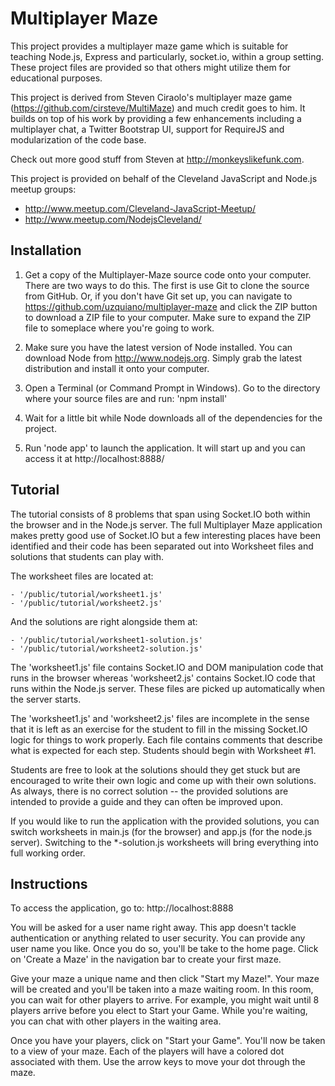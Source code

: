 # Multiplayer Maze

This project provides a multiplayer maze game which is suitable for teaching Node.js, Express and particularly, socket.io, within a group setting.  These project files are provided so that others might utilize them for educational purposes.

This project is derived from Steven Ciraolo's multiplayer maze game (https://github.com/cirsteve/MultiMaze) and much credit goes to him.  It builds on top of his work by providing a few enhancements including a multiplayer chat, a Twitter Bootstrap UI, support for RequireJS and modularization of the code base.

Check out more good stuff from Steven at http://monkeyslikefunk.com.

This project is provided on behalf of the Cleveland JavaScript and Node.js meetup groups:

 - http://www.meetup.com/Cleveland-JavaScript-Meetup/
 - http://www.meetup.com/NodejsCleveland/

## Installation

1.  Get a copy of the Multiplayer-Maze source code onto your computer.  There are two ways to do this.  The first is use Git to clone the
source from GitHub.  Or, if you don't have Git set up, you can navigate to https://github.com/uzquiano/multiplayer-maze and click the ZIP
button to download a ZIP file to your computer.  Make sure to expand the ZIP file to someplace where you're going to work.

2.  Make sure you have the latest version of Node installed.  You can download Node from http://www.nodejs.org.  Simply grab the latest
distribution and install it onto your computer.

3.  Open a Terminal (or Command Prompt in Windows).  Go to the directory where your source files are and run: 'npm install'

4.  Wait for a little bit while Node downloads all of the dependencies for the project.

5.  Run 'node app' to launch the application.  It will start up and you can access it at http://localhost:8888/

## Tutorial

The tutorial consists of 8 problems that span using Socket.IO both within the browser and in the Node.js server.  The full Multiplayer
Maze application makes pretty good use of Socket.IO but a few interesting places have been identified and their code has been separated
out into Worksheet files and solutions that students can play with.

The worksheet files are located at:

    - '/public/tutorial/worksheet1.js'
    - '/public/tutorial/worksheet2.js'

And the solutions are right alongside them at:

    - '/public/tutorial/worksheet1-solution.js'
    - '/public/tutorial/worksheet2-solution.js'

The 'worksheet1.js' file contains Socket.IO and DOM manipulation code that runs in the browser whereas
'worksheet2.js' contains Socket.IO code that runs within the Node.js server.  These files are picked up automatically
when the server starts.

The 'worksheet1.js' and 'worksheet2.js' files are incomplete in the sense that it is left as an exercise for the
student to fill in the missing Socket.IO logic for things to work properly.  Each file contains comments that
describe what is expected for each step.  Students should begin with Worksheet #1.

Students are free to look at the solutions should they get stuck but are encouraged to write their own logic and come
up with their own solutions.  As always, there is no correct solution -- the provided solutions are intended to
provide a guide and they can often be improved upon.

If you would like to run the application with the provided solutions, you can switch worksheets in main.js (for the
browser) and app.js (for the node.js server).  Switching to the *-solution.js worksheets will bring everything into
full working order.



## Instructions

To access the application, go to: http://localhost:8888

You will be asked for a user name right away.  This app doesn't tackle authentication or anything related to user security.  You can provide any user name you like.  Once you do so, you'll be take to the home page.  Click on 'Create a Maze' in the navigation bar to create your first maze.

Give your maze a unique name and then click "Start my Maze!".  Your maze will be created and you'll be taken into a maze waiting room.  In this room, you can wait for other players to arrive.  For example, you might wait until 8 players arrive before you elect to Start your Game.  While you're waiting, you can chat with other players in the waiting area.

Once you have your players, click on "Start your Game".  You'll now be taken to a view of your maze.  Each of the players will have a colored dot associated with them.  Use the arrow keys to move your dot through the maze.

